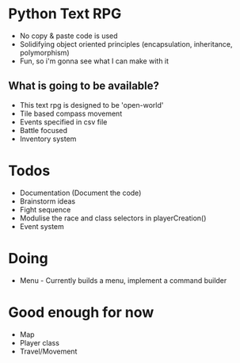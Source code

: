 # Python Text RPG
- No copy & paste code is used
- Solidifying object oriented principles (encapsulation, inheritance, polymorphism)
- Fun, so i'm gonna see what I can make with it

## What is going to be available?
- This text rpg is designed to be 'open-world'
- Tile based compass movement
- Events specified in csv file
- Battle focused
- Inventory system

# Todos
- Documentation (Document the code)
- Brainstorm ideas
- Fight sequence
- Modulise the race and class selectors in playerCreation()
- Event system

# Doing
- Menu - Currently builds a menu, implement a command builder

# Good enough for now
- Map
- Player class
- Travel/Movement